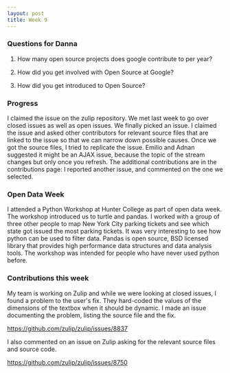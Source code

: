 ```yaml
---
layout: post
title: Week 9
---
```


### Questions for Danna
1. How many open source projects does google contribute to per year?

2. How did you get involved with Open Source at Google?

3. How did you get introduced to Open Source?

### Progress
I claimed the issue on the zulip repository. We met last week to go over closed issues as well as open issues.
We finally picked an issue. I claimed the issue and asked other contributors for relevant source files that are linked to the issue so that we can narrow down possible causes. Once we got the source files, I tried to replicate the issue. Emilio and Adnan suggested it might be an AJAX issue, because the topic of the stream changes but only once you refresh. 
The additional contributions are in the contributions page: I reported another issue, and commented on the one we selected.

 
### Open Data Week
I attended a Python Workshop at Hunter College as part of open data week.
The workshop introduced us to turtle and pandas. I worked with a group of three other people to map New York City parking tickets and see which state got issued the most parking tickets. It was very interesting to see how python can be used to filter data. Pandas is open source, BSD licensed library that provides high performance data structures and data analysis tools. The workshop was intended for people who have never used python before. 

### Contributions this week
My team is working on Zulip and while we were looking at closed issues, I found a problem to the user's fix. They hard-coded the values of the dimensions of the textbox when it should be dynamic. I made an issue documenting the problem, listing the source file and the fix.

https://github.com/zulip/zulip/issues/8837

I also commented on an issue on Zulip asking for the relevant source files and source code.

https://github.com/zulip/zulip/issues/8750


